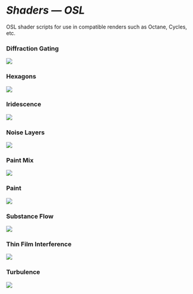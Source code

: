 # **_Shaders &mdash; OSL_**

OSL shader scripts for use in compatible renders such as Octane, Cycles, etc.

### Diffraction Gating

<img src="shaders/diffraction-gating.png">

### Hexagons

<img src="shaders/hexagons.png">

### Iridescence

<img src="shaders/iridescence.png">

### Noise Layers

<img src="shaders/noise-layers.png">

### Paint Mix

<img src="shaders/paint-mix.png">

### Paint

<img src="shaders/paint.png">

### Substance Flow

<img src="shaders/substance-flow-02.png">

### Thin Film Interference

<img src="shaders/thin-film-interference.png">

### Turbulence

<img src="shaders/turbulence.png">
